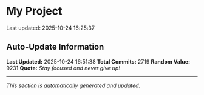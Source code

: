 # My Project


Last updated: 2025-10-24 16:25:37






































































































































































































































































































































































































































































































































































































































































































































































































































































































































































































































































































































































































































































































































































































































































































































































































































































































































































































































































































































































































































































































































































































































































































































































































































































































































































































































































































































































































































































































































































































































































































































































































































## Auto-Update Information

**Last Updated:** 2025-10-24 16:51:38
**Total Commits:** 2719
**Random Value:** 9231
**Quote:** _Stay focused and never give up!_

---
_This section is automatically generated and updated._